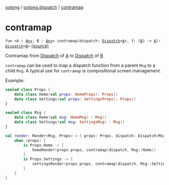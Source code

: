 [oolong](../index.md) / [oolong.dispatch](index.md) / [contramap](./contramap.md)

# contramap

`fun <A : `[`Any`](https://kotlinlang.org/api/latest/jvm/stdlib/kotlin/-any/index.html)`, B : `[`Any`](https://kotlinlang.org/api/latest/jvm/stdlib/kotlin/-any/index.html)`> contramap(dispatch: `[`Dispatch`](../oolong/-dispatch.md)`<`[`A`](contramap.md#A)`>, f: (`[`B`](contramap.md#B)`) -> `[`A`](contramap.md#A)`): `[`Dispatch`](../oolong/-dispatch.md)`<`[`B`](contramap.md#B)`>` [(source)](https://github.com/oolong-kt/oolong/tree/master/oolong/src/commonMain/kotlin/oolong/dispatch/util.kt#L36)

Contramap from [Dispatch](../oolong/-dispatch.md) of [A](contramap.md#A) to [Dispatch](../oolong/-dispatch.md) of [B](contramap.md#B)

`contramap` can be used to map a dispatch function from a parent `Msg` to a child `Msg`. A typical use for
`contramap` is compositional screen management.

Example:

``` kotlin
sealed class Props {
    data class Home(val props: HomeProps): Props()
    data class Settings(val props: SettingsProps): Props()
}

sealed class Msg {
    data class Home(val msg: HomeMsg) : Msg()
    data class Settings(val msg: SettingsMsg) : Msg()
}

val render: Render<Msg, Props> = { props: Props, dispatch: Dispatch<Msg> ->
    when (props) {
        is Props.Home -> {
            homeRender(props.props, contramap(dispatch, Msg::Home))
        }
        is Props.Settings -> {
            settingsRender(props.props, contramap(dispatch, Msg::Settings))
        }
    }
}
```

